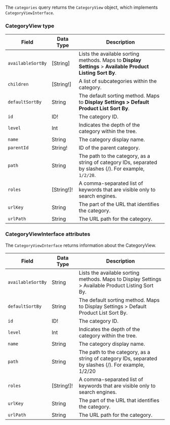 The `categories` query returns the `CategoryView` object, which implements `CategoryViewInterface`.

### CategoryView type

Field | Data Type | Description
--- | --- | ---
`availableSortBy` | [String] | Lists the available sorting methods. Maps to **Display Settings** > **Available Product Listing Sort By**.
`children` | [String!] | A list of subcategories within the category.
`defaultSortBy` | String | The default sorting method. Maps to **Display Settings > Default Product List Sort By**.
`id` | ID! | The category ID.
`level` | Int | Indicates the depth of the category within the tree.
`name` | String | The category display name.
`parentId` | String! | ID of the parent category.
`path` | String | The path to the category, as a string of category IDs, separated by slashes (/). For example, `1/2/20`.
`roles` | [String!]! | A comma-separated list of keywords that are visible only to search engines.
`urlKey` | String | The part of the URL that identifies the category.
`urlPath` | String | The URL path for the category.

### CategoryViewInterface attributes

The `CategoryViewInterface`  returns information about the CategoryView.

Field | Data Type | Description
--- | --- | ---
`availableSortBy` | String | Lists the available sorting methods. Maps to Display Settings > Available Product Listing Sort By.
`defaultSortBy` | String | The default sorting method. Maps to Display Settings > Default Product List Sort By.
`id` | ID! | The category ID.
`level` | Int | Indicates the depth of the category within the tree.
`name` | String | The category display name.
`path` | String | The path to the category, as a string of category IDs, separated by slashes (/). For example, 1/2/20
`roles` | [String!]! | A comma-separated list of keywords that are visible only to search engines.
`urlKey` | String | The part of the URL that identifies the category.
`urlPath` | String | The URL path for the category.
